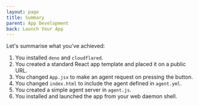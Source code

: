 ```yaml
---
layout: page
title: Summary
parent: App Development
back: Launch Your App
---
```

Let's summarise what you've achieved:

1. You installed `deno` and `cloudflared`.
2. You created a standard React app template and placed it on a public URL.
3. You changed `App.jsx` to make an agent request on pressing the button.
4. You changed `index.html` to include the agent defined in `agent.yml`.
5. You created a simple agent server in `agent.js`.
6. You installed and launched the app from your web daemon shell.
